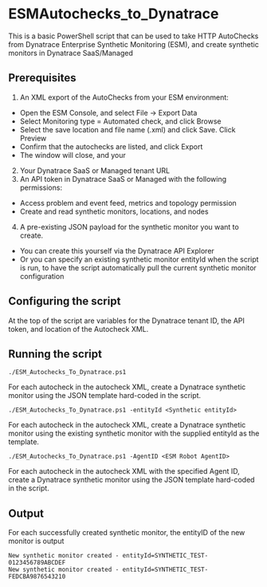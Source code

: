 # ESMAutochecks_to_Dynatrace

This is a basic PowerShell script that can be used to take HTTP AutoChecks from Dynatrace Enterprise Synthetic Monitoring (ESM), and create synthetic monitors in Dynatrace SaaS/Managed

## Prerequisites
1. An XML export of the AutoChecks from your ESM environment:
  * Open the ESM Console, and select File -> Export Data
  * Select Monitoring type = Automated check, and click Browse
  * Select the save location and file name (.xml) and click Save. Click Preview
  * Confirm that the autochecks are listed, and click Export
  * The window will close, and your
2. Your Dynatrace SaaS or Managed tenant URL
3. An API token in Dynatrace SaaS or Managed with the following permissions:
  * Access problem and event feed, metrics and topology permission
  * Create and read synthetic monitors, locations, and nodes
4. A pre-existing JSON payload for the synthetic monitor you want to create.
  * You can create this yourself via the Dynatrace API Explorer
  * Or you can specify an existing synthetic monitor entityId when the script is run, to have the script automatically pull the current synthetic monitor configuration
  
## Configuring the script
At the top of the script are variables for the Dynatrace tenant ID, the API token, and location of the Autocheck XML.

## Running the script

```./ESM_Autochecks_To_Dynatrace.ps1```

For each autocheck in the autocheck XML, create a Dynatrace synthetic monitor using the JSON template hard-coded in the script.

```./ESM_Autochecks_To_Dynatrace.ps1 -entityId <Synthetic entityId>```

For each autocheck in the autocheck XML, create a Dynatrace synthetic monitor using the existing synthetic monitor with the supplied entityId as the template.

```./ESM_Autochecks_To_Dynatrace.ps1 -AgentID <ESM Robot AgentID>```

For each autocheck in the autocheck XML with the specified Agent ID, create a Dynatrace synthetic monitor using the JSON template hard-coded in the script.


## Output
For each successfully created synthetic monitor, the entityID of the new monitor is output
```
New synthetic monitor created - entityId=SYNTHETIC_TEST-0123456789ABCDEF
New synthetic monitor created - entityId=SYNTHETIC_TEST-FEDCBA9876543210
```
